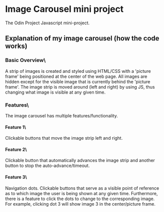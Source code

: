# Image Carousel mini project
The Odin Project Javascript mini-project.


## Explanation of my image carousel (how the code works)

### Basic Overview\
A strip of images is created and styled using HTML/CSS with a 'picture frame' being positioned at the center of the web page. All images are hidden except for the visible image that is currently behind the 'picture frame'. The image strip is moved around (left and right) by using JS, thus changing what image is visible at any given time. 


### Features\
The image carousel has multiple features/functionality.

#### Feature 1\
Clickable buttons that move the image strip left and right.

#### Feature 2\
Clickable button that automatically advances the image strip and another button to stop the auto-advance/timeout.

#### Feature 3\
Navigation dots. Clickable buttons that serve as a visible point of reference as to which image the user is being shown at any given time. Furthermore, there is a feature to click the dots to change to the corresponding image. For example, clicking dot 3 will show image 3 in the center/picture frame. 